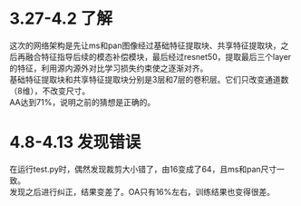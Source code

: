 # 3.27-4.2 了解
这次的网络架构是先让ms和pan图像经过基础特征提取块、共享特征提取块，之后再融合特征指导后续的模态补偿模块，最后经过resnet50，提取最后三个layer的特征，利用源内源外对比学习损失约束使之逐渐对齐。\
基础特征提取块和共享特征提取块分别是3层和7层的卷积层。它们只改变通道数（8维），不改变尺寸。\
AA达到71%，说明之前的猜想是正确的。

# 4.8-4.13 发现错误
在运行test.py时，偶然发现裁剪大小错了，由16变成了64，且ms和pan尺寸一致。\
发现之后进行纠正，结果变差了。OA只有16%左右，训练结果也变得很差。
